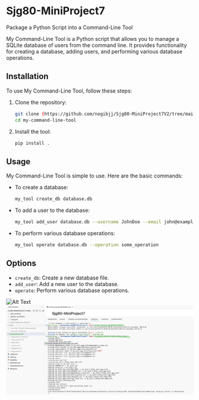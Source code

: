 # Sjg80-MiniProject7
Package a Python Script into a Command-Line Tool 

My Command-Line Tool is a Python script that allows you to manage a SQLite database of users from the command line. It provides functionality for creating a database, adding users, and performing various database operations.

## Installation

To use My Command-Line Tool, follow these steps:

1. Clone the repository:
   ```bash
   git clone (https://github.com/nogibjj/Sjg80-MiniProject7V2/tree/main)
   cd my-command-line-tool
   ```

2. Install the tool:
   ```bash
   pip install .
   ```

## Usage

My Command-Line Tool is simple to use. Here are the basic commands:

- To create a database:
   ```bash
   my_tool create_db database.db
   ```

- To add a user to the database:
   ```bash
   my_tool add_user database.db --username JohnDoe --email john@example.com
   ```

- To perform various database operations:
   ```bash
   my_tool operate database.db --operation some_operation
   ```

## Options
- `create_db`: Create a new database file.
- `add_user`: Add a new user to the database.
- `operate`: Perform various database operations.

![Alt Text](relative/path/to/image.png)
![Screenshot](images/Captura%20de%20pantalla%202023-10-21%20a%20la(s)%201.38.06%20p.m..png)

